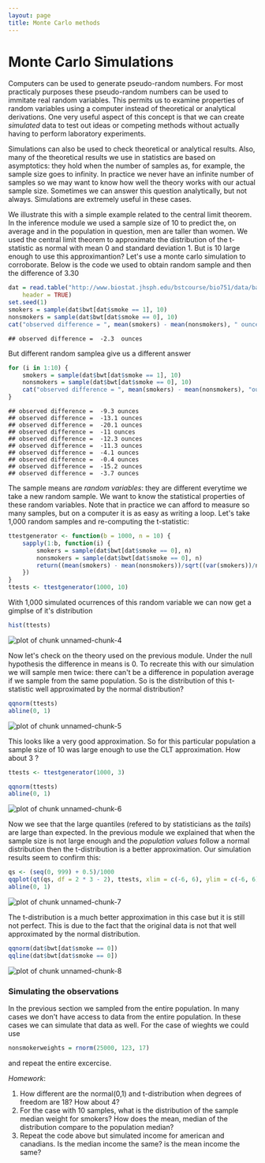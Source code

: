 ```yaml
---
layout: page
title: Monte Carlo methods
---
```





# Monte Carlo Simulations

Computers can be used to generate pseudo-random numbers. For most practicaly purposes these pseudo-random numbers can be used to immitate real random variables. This permits us to examine properties of random variables using a computer instead of theoretical or analytical derivations. One very useful aspect of this concept is that we can create _simulated_ data to test out ideas or competing methods without actually having to perform laboratory experiments.

Simulations can also be used to check theoretical or analytical results. Also, many of the theoretical results we use in statistics are based on asymptotics: they hold when the number of samples as, for example, the sample size goes to infinity. In practice we never have an infinite number of samples so we may want to know how well the theory works with our actual sample size. Sometimes we can answer this question analytically, but not always. Simulations are extremely useful in these cases.

We illustrate this with a simple example related to the central limit theorem. In the inference module we used a sample size of 10 to predict the, on average and in the population in question, men are taller than women. We used the central limit theorem to approximate the distribution of the t-statistic as normal with mean 0 and standard deviation 1. But is 10 large enough to use this approximantion? Let's use a monte carlo simulation to corroborate. Below is the code we used to obtain random sample and then the difference of 3.30


```r
dat = read.table("http://www.biostat.jhsph.edu/bstcourse/bio751/data/babies.data", 
    header = TRUE)
set.seed(1)
smokers = sample(dat$bwt[dat$smoke == 1], 10)
nonsmokers = sample(dat$bwt[dat$smoke == 0], 10)
cat("observed difference = ", mean(smokers) - mean(nonsmokers), " ounces")
```

```
## observed difference =  -2.3  ounces
```

But different random samplea give us a different answer

```r
for (i in 1:10) {
    smokers = sample(dat$bwt[dat$smoke == 1], 10)
    nonsmokers = sample(dat$bwt[dat$smoke == 0], 10)
    cat("observed difference = ", mean(smokers) - mean(nonsmokers), "ounces\n")
}
```

```
## observed difference =  -9.3 ounces
## observed difference =  -13.1 ounces
## observed difference =  -20.1 ounces
## observed difference =  -11 ounces
## observed difference =  -12.3 ounces
## observed difference =  -11.3 ounces
## observed difference =  -4.1 ounces
## observed difference =  -0.4 ounces
## observed difference =  -15.2 ounces
## observed difference =  -3.7 ounces
```

The sample means are _random variables_: they are different everytime we take a new random sample. We want to know the statistical properties of these random variables.
Note that in practice we can afford to measure so many samples, but on a computer it is as easy as writing a loop. Let's take 1,000 random samples and re-computing the t-statistic:

```r
ttestgenerator <- function(b = 1000, n = 10) {
    sapply(1:b, function(i) {
        smokers = sample(dat$bwt[dat$smoke == 0], n)
        nonsmokers = sample(dat$bwt[dat$smoke == 0], n)
        return((mean(smokers) - mean(nonsmokers))/sqrt((var(smokers))/n + var(nonsmokers)/n))
    })
}
ttests <- ttestgenerator(1000, 10)
```

With 1,000 simulated ocurrences of this random variable we can now get a gimplse of it's distribution

```r
hist(ttests)
```

![plot of chunk unnamed-chunk-4](figure/montecarlo-unnamed-chunk-4.png) 

Now let's check on the theory used on the previous module. Under the null hypothesis the difference in means is 0. To recreate this with our simulation we will sample men twice: there can't be a difference in population average if we sample from the same population.
So is the distribution of this t-statistic well approximated by the normal distribution?

```r
qqnorm(ttests)
abline(0, 1)
```

![plot of chunk unnamed-chunk-5](figure/montecarlo-unnamed-chunk-5.png) 

This looks like a very good approximation. So for this particular population a sample size of 10 was large enough to use the CLT approximation. How about 3 ? 


```r
ttests <- ttestgenerator(1000, 3)

qqnorm(ttests)
abline(0, 1)
```

![plot of chunk unnamed-chunk-6](figure/montecarlo-unnamed-chunk-6.png) 

Now we see that the large quantiles (refered to by statisticians as the _tails_) are large than expected. In the previous module we explained that when the sample size is not large enough and the *population values* follow a normal distribution then the t-distribution is a better approximation. Our simulation results seem to confirm this:

```r
qs <- (seq(0, 999) + 0.5)/1000
qqplot(qt(qs, df = 2 * 3 - 2), ttests, xlim = c(-6, 6), ylim = c(-6, 6))
abline(0, 1)
```

![plot of chunk unnamed-chunk-7](figure/montecarlo-unnamed-chunk-7.png) 

The t-distribution is a much better approximation in this case but it is still not perfect. This is due to the fact that the original data is not that well approximated by the normal distribution.


```r
qqnorm(dat$bwt[dat$smoke == 0])
qqline(dat$bwt[dat$smoke == 0])
```

![plot of chunk unnamed-chunk-8](figure/montecarlo-unnamed-chunk-8.png) 



### Simulating the observations

In the previous section we sampled from the entire population. In many cases we don't have access to data from the entire population. In these cases we can simulate that data as well. For the case of wieghts we could use 

```r
nonsmokerweights = rnorm(25000, 123, 17)
```

and repeat the entire excercise.

*Homework*:
1) How different are the normal(0,1) and t-distribution when degrees of freedom are 18? How about 4?
2) For the case with 10 samples, what is the distribution of the sample median weight for smokers? How does the mean, median of the distribution compare to the population median? 
3) Repeat the code above but simulated income for american and canadians. Is the median income the same? is the mean income the same?















 
 
 
 















